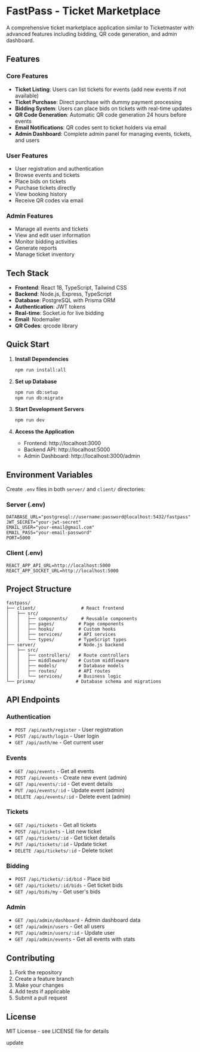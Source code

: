 # FastPass - Ticket Marketplace

A comprehensive ticket marketplace application similar to Ticketmaster with advanced features including bidding, QR code generation, and admin dashboard.

## Features

### Core Features
- **Ticket Listing**: Users can list tickets for events (add new events if not available)
- **Ticket Purchase**: Direct purchase with dummy payment processing
- **Bidding System**: Users can place bids on tickets with real-time updates
- **QR Code Generation**: Automatic QR code generation 24 hours before events
- **Email Notifications**: QR codes sent to ticket holders via email
- **Admin Dashboard**: Complete admin panel for managing events, tickets, and users

### User Features
- User registration and authentication
- Browse events and tickets
- Place bids on tickets
- Purchase tickets directly
- View booking history
- Receive QR codes via email

### Admin Features
- Manage all events and tickets
- View and edit user information
- Monitor bidding activities
- Generate reports
- Manage ticket inventory

## Tech Stack

- **Frontend**: React 18, TypeScript, Tailwind CSS
- **Backend**: Node.js, Express, TypeScript
- **Database**: PostgreSQL with Prisma ORM
- **Authentication**: JWT tokens
- **Real-time**: Socket.io for live bidding
- **Email**: Nodemailer
- **QR Codes**: qrcode library

## Quick Start

1. **Install Dependencies**
   ```bash
   npm run install:all
   ```

2. **Set up Database**
   ```bash
   npm run db:setup
   npm run db:migrate
   ```

3. **Start Development Servers**
   ```bash
   npm run dev
   ```

4. **Access the Application**
   - Frontend: http://localhost:3000
   - Backend API: http://localhost:5000
   - Admin Dashboard: http://localhost:3000/admin

## Environment Variables

Create `.env` files in both `server/` and `client/` directories:

### Server (.env)
```
DATABASE_URL="postgresql://username:password@localhost:5432/fastpass"
JWT_SECRET="your-jwt-secret"
EMAIL_USER="your-email@gmail.com"
EMAIL_PASS="your-email-password"
PORT=5000
```

### Client (.env)
```
REACT_APP_API_URL=http://localhost:5000
REACT_APP_SOCKET_URL=http://localhost:5000
```

## Project Structure

```
fastpass/
├── client/                 # React frontend
│   ├── src/
│   │   ├── components/     # Reusable components
│   │   ├── pages/         # Page components
│   │   ├── hooks/         # Custom hooks
│   │   ├── services/      # API services
│   │   └── types/         # TypeScript types
├── server/                # Node.js backend
│   ├── src/
│   │   ├── controllers/   # Route controllers
│   │   ├── middleware/    # Custom middleware
│   │   ├── models/        # Database models
│   │   ├── routes/        # API routes
│   │   └── services/      # Business logic
└── prisma/               # Database schema and migrations
```

## API Endpoints

### Authentication
- `POST /api/auth/register` - User registration
- `POST /api/auth/login` - User login
- `GET /api/auth/me` - Get current user

### Events
- `GET /api/events` - Get all events
- `POST /api/events` - Create new event (admin)
- `GET /api/events/:id` - Get event details
- `PUT /api/events/:id` - Update event (admin)
- `DELETE /api/events/:id` - Delete event (admin)

### Tickets
- `GET /api/tickets` - Get all tickets
- `POST /api/tickets` - List new ticket
- `GET /api/tickets/:id` - Get ticket details
- `PUT /api/tickets/:id` - Update ticket
- `DELETE /api/tickets/:id` - Delete ticket

### Bidding
- `POST /api/tickets/:id/bid` - Place bid
- `GET /api/tickets/:id/bids` - Get ticket bids
- `GET /api/bids/my` - Get user's bids

### Admin
- `GET /api/admin/dashboard` - Admin dashboard data
- `GET /api/admin/users` - Get all users
- `PUT /api/admin/users/:id` - Update user
- `GET /api/admin/events` - Get all events with stats

## Contributing

1. Fork the repository
2. Create a feature branch
3. Make your changes
4. Add tests if applicable
5. Submit a pull request

## License

MIT License - see LICENSE file for details 

update